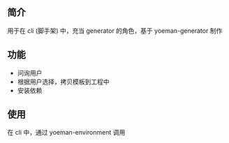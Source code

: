 ## 简介

用于在 cli (脚手架) 中，充当 generator 的角色，基于 yoeman-generator 制作

## 功能

- 问询用户
- 根据用户选择，拷贝模板到工程中
- 安装依赖

## 使用

在 cli 中，通过 yoeman-environment 调用
